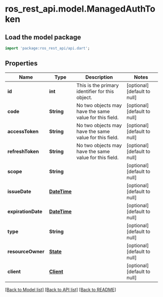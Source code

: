 # ros_rest_api.model.ManagedAuthToken

## Load the model package
```dart
import 'package:ros_rest_api/api.dart';
```

## Properties
Name | Type | Description | Notes
------------ | ------------- | ------------- | -------------
**id** | **int** | This is the primary identifier for this object.  | [optional] [default to null]
**code** | **String** | No two objects may have the same value for this field.  | [optional] [default to null]
**accessToken** | **String** | No two objects may have the same value for this field.  | [optional] [default to null]
**refreshToken** | **String** | No two objects may have the same value for this field.  | [optional] [default to null]
**scope** | **String** |  | [optional] [default to null]
**issueDate** | [**DateTime**](DateTime.md) |  | [optional] [default to null]
**expirationDate** | [**DateTime**](DateTime.md) |  | [optional] [default to null]
**type** | **String** |  | [optional] [default to null]
**resourceOwner** | [**State**](State.md) |  | [optional] [default to null]
**client** | [**Client**](Client.md) |  | [optional] [default to null]

[[Back to Model list]](../README.md#documentation-for-models) [[Back to API list]](../README.md#documentation-for-api-endpoints) [[Back to README]](../README.md)



